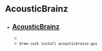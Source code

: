 # AcousticBrainz
- [AcousticBrainz](https://acousticbrainz.org/)
  - 
  - 
  - `brew cask install acousticbrainz-gui`
